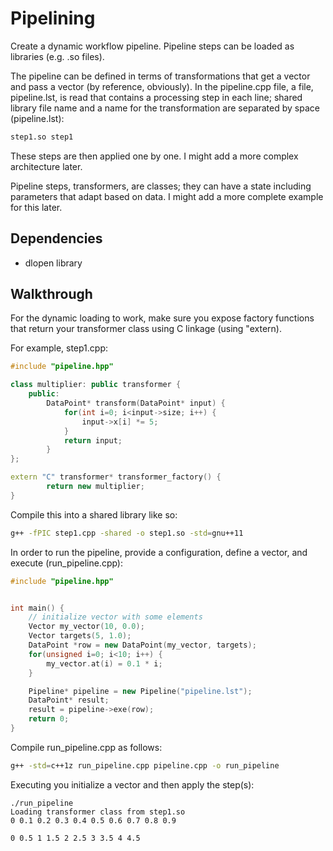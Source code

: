 # Pipelining
Create a dynamic workflow pipeline. Pipeline steps can be loaded as libraries (e.g. .so files).

The pipeline can be defined in terms of transformations that get a vector and pass a vector (by reference, obviously). In the pipeline.cpp file, a file, pipeline.lst, is read that contains a processing step in each line; shared library file name and a name for the transformation are separated by space (pipeline.lst):
```bash
step1.so step1
```

These steps are then applied one by one. I might add a more complex architecture later.

Pipeline steps, transformers, are classes; they can have a state including parameters that adapt based on data. I might add a more complete example for this later.

## Dependencies
* dlopen library

## Walkthrough
For the dynamic loading to work, make sure you expose factory functions that return your transformer class using C linkage (using "extern).

For example, step1.cpp:
```cpp
#include "pipeline.hpp"

class multiplier: public transformer {
    public:
        DataPoint* transform(DataPoint* input) {
            for(int i=0; i<input->size; i++) {
                input->x[i] *= 5;
            }
            return input;
        }
};

extern "C" transformer* transformer_factory() {
        return new multiplier;
}
```

Compile this into a shared library like so:
```bash
g++ -fPIC step1.cpp -shared -o step1.so -std=gnu++11
```

In order to run the pipeline, provide a configuration, define a vector, and execute (run_pipeline.cpp):
```cpp
#include "pipeline.hpp"


int main() {
    // initialize vector with some elements
    Vector my_vector(10, 0.0);
    Vector targets(5, 1.0);
    DataPoint *row = new DataPoint(my_vector, targets);
    for(unsigned i=0; i<10; i++) {
        my_vector.at(i) = 0.1 * i;
    }

    Pipeline* pipeline = new Pipeline("pipeline.lst");
    DataPoint* result;
    result = pipeline->exe(row);
    return 0;
}
```

Compile run_pipeline.cpp as follows:
```bash
g++ -std=c++1z run_pipeline.cpp pipeline.cpp -o run_pipeline
```

Executing you initialize a vector and then apply the step(s):
```
./run_pipeline
Loading transformer class from step1.so
0 0.1 0.2 0.3 0.4 0.5 0.6 0.7 0.8 0.9

0 0.5 1 1.5 2 2.5 3 3.5 4 4.5
```


